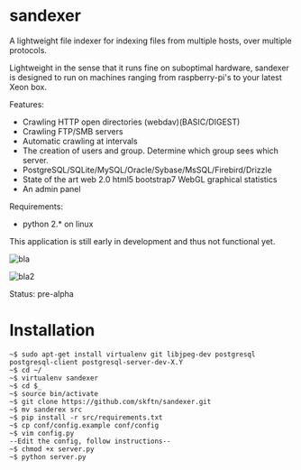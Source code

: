 sandexer
========
A lightweight file indexer for indexing files from multiple hosts, over multiple protocols.

Lightweight in the sense that it runs fine on suboptimal hardware, sandexer is designed to run on machines ranging from raspberry-pi's to your latest Xeon box.

Features:
- Crawling HTTP open directories (webdav)(BASIC/DIGEST)
- Crawling FTP/SMB servers
- Automatic crawling at intervals
- The creation of users and group. Determine which group sees which server.
- PostgreSQL/SQLite/MySQL/Oracle/Sybase/MsSQL/Firebird/Drizzle
- State of the art web 2.0 html5 bootstrap7 WebGL graphical statistics
- An admin panel

Requirements:
- python 2.* on linux

This application is still early in development and thus not functional yet.

![bla](http://imgur.com/cdRb50V.png)

![bla2](http://imgur.com/7pdGXe9.png)

Status: pre-alpha

Installation
===================================================
    ~$ sudo apt-get install virtualenv git libjpeg-dev postgresql postgresql-client postgresql-server-dev-X.Y
    ~$ cd ~/
    ~$ virtualenv sandexer
    ~$ cd $_
    ~$ source bin/activate
    ~$ git clone https://github.com/skftn/sandexer.git
    ~$ mv sanderex src
    ~$ pip install -r src/requirements.txt
    ~$ cp conf/config.example conf/config
    ~$ vim config.py
    --Edit the config, follow instructions--
    ~$ chmod +x server.py
    ~$ python server.py
